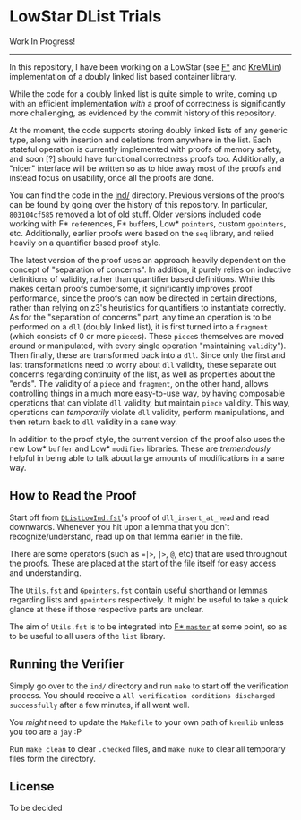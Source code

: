 # LowStar DList Trials

Work In Progress!

---

In this repository, I have been working on a LowStar (see
[F\*](https://fstar-lang.org/) and
[KreMLin](https://github.com/FStarLang/kremlin/)) implementation of a
doubly linked list based container library.

While the code for a doubly linked list is quite simple to write,
coming up with an efficient implementation _with_ a proof of
correctness is significantly more challenging, as evidenced by the
commit history of this repository.

At the moment, the code supports storing doubly linked lists of any
generic type, along with insertion and deletions from anywhere in the
list. Each stateful operation is currently implemented with proofs of
memory safety, and soon [?] should have functional correctness proofs
too. Additionally, a "nicer" interface will be written so as to hide
away most of the proofs and instead focus on usability, once all the
proofs are done.

You can find the code in the [ind/](ind/) directory. Previous versions
of the proofs can be found by going over the history of this
repository. In particular, `803104cf585` removed a lot of old
stuff. Older versions included code working with F\* `ref`erences, F\*
`buf`fers, Low\* `pointer`s, custom `gpointers`, etc. Additionally,
earlier proofs were based on the `seq` library, and relied heavily on
a quantifier based proof style.

The latest version of the proof uses an approach heavily dependent on
the concept of "separation of concerns". In addition, it purely relies
on inductive definitions of validity, rather than quantifier based
definitions. While this makes certain proofs cumbersome, it
significantly improves proof performance, since the proofs can now be
directed in certain directions, rather than relying on z3's heuristics
for quantifiers to instantiate correctly. As for the "separation of
concerns" part, any time an operation is to be performed on a `dll`
(doubly linked list), it is first turned into a `fragment` (which
consists of 0 or more `piece`s). These `piece`s themselves are moved
around or manipulated, with every single operation "maintaining
`valid`ity"). Then finally, these are transformed back into a
`dll`. Since only the first and last transformations need to worry
about `dll` validity, these separate out concerns regarding continuity
of the list, as well as properties about the "ends". The validity of a
`piece` and `fragment`, on the other hand, allows controlling things
in a much more easy-to-use way, by having composable operations that
can violate `dll` validity, but maintain `piece` validity. This way,
operations can _temporarily_ violate `dll` validity, perform
manipulations, and then return back to `dll` validity in a sane way.

In addition to the proof style, the current version of the proof also
uses the new Low\* `buffer` and Low\* `modifies` libraries. These are
_tremendously_ helpful in being able to talk about large amounts of
modifications in a sane way.

## How to Read the Proof

Start off from [`DListLowInd.fst`](ind/DListLowInd.fst)'s proof of
`dll_insert_at_head` and read downwards. Whenever you hit upon a lemma
that you don't recognize/understand, read up on that lemma earlier in
the file.

There are some operators (such as `=|>`, `|>`, `@`, etc) that are used
throughout the proofs. These are placed at the start of the file
itself for easy access and understanding.

The [`Utils.fst`](ind/Utils.fst) and
[`Gpointers.fst`](ind/Gpointers.fst) contain useful shorthand or
lemmas regarding lists and `gpointers` respectively. It might be
useful to take a quick glance at these if those respective parts are
unclear.

The aim of `Utils.fst` is to be integrated into [F\*
`master`](https://github.com/FStarLang/FStar/) at some point, so as to
be useful to all users of the `list` library.

## Running the Verifier

Simply go over to the `ind/` directory and run `make` to start off the
verification process. You should receive a `All verification
conditions discharged successfully` after a few minutes, if all went
well.

You _might_ need to update the `Makefile` to your own path of
`kremlib` unless you too are a `jay` :P

Run `make clean` to clear `.checked` files, and `make nuke` to clear
all temporary files form the directory.

## License

To be decided
